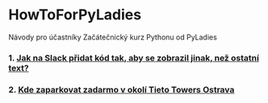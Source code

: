 # HowToForPyLadies
Návody pro účastníky Začátečnický kurz Pythonu od PyLadies

### 1. [Jak na Slack přidat kód tak, aby se zobrazil jinak, než ostatní text?](SlackAddCode/SlackAddCode.md)

### 2. [Kde zaparkovat zadarmo v okolí Tieto Towers Ostrava](ParkingOVinfo/ParkingOVinfo.md)
